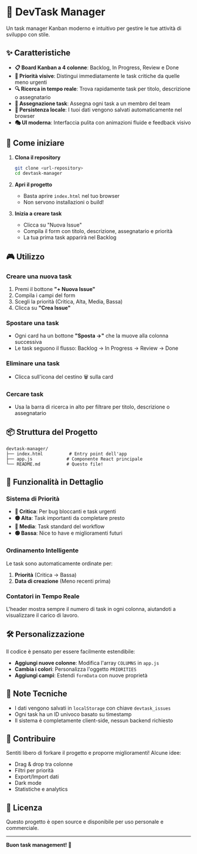 # 🎯 DevTask Manager

Un task manager Kanban moderno e intuitivo per gestire le tue attività di sviluppo con stile.

## ✨ Caratteristiche

- **📋 Board Kanban a 4 colonne**: Backlog, In Progress, Review e Done
- **🎨 Priorità visive**: Distingui immediatamente le task critiche da quelle meno urgenti
- **🔍 Ricerca in tempo reale**: Trova rapidamente task per titolo, descrizione o assegnatario
- **👥 Assegnazione task**: Assegna ogni task a un membro del team
- **💾 Persistenza locale**: I tuoi dati vengono salvati automaticamente nel browser
- **🎭 UI moderna**: Interfaccia pulita con animazioni fluide e feedback visivo

## 🚀 Come iniziare

1. **Clona il repository**
   ```bash
   git clone <url-repository>
   cd devtask-manager
   ```

2. **Apri il progetto**
   - Basta aprire `index.html` nel tuo browser
   - Non servono installazioni o build!

3. **Inizia a creare task**
   - Clicca su "Nuova Issue"
   - Compila il form con titolo, descrizione, assegnatario e priorità
   - La tua prima task apparirà nel Backlog

## 🎮 Utilizzo

### Creare una nuova task
1. Premi il bottone **"+ Nuova Issue"**
2. Compila i campi del form
3. Scegli la priorità (Critica, Alta, Media, Bassa)
4. Clicca su **"Crea Issue"**

### Spostare una task
- Ogni card ha un bottone **"Sposta →"** che la muove alla colonna successiva
- Le task seguono il flusso: Backlog → In Progress → Review → Done

### Eliminare una task
- Clicca sull'icona del cestino 🗑️ sulla card

### Cercare task
- Usa la barra di ricerca in alto per filtrare per titolo, descrizione o assegnatario

## 📦 Struttura del Progetto

```
devtask-manager/
├── index.html          # Entry point dell'app
├── app.js             # Componente React principale
└── README.md          # Questo file!
```

## 🎯 Funzionalità in Dettaglio

### Sistema di Priorità
- **🔴 Critica**: Per bug bloccanti e task urgenti
- **🟡 Alta**: Task importanti da completare presto
- **🔵 Media**: Task standard del workflow
- **🟢 Bassa**: Nice to have e miglioramenti futuri

### Ordinamento Intelligente
Le task sono automaticamente ordinate per:
1. **Priorità** (Critica → Bassa)
2. **Data di creazione** (Meno recenti prima)

### Contatori in Tempo Reale
L'header mostra sempre il numero di task in ogni colonna, aiutandoti a visualizzare il carico di lavoro.

## 🛠️ Personalizzazione

Il codice è pensato per essere facilmente estendibile:

- **Aggiungi nuove colonne**: Modifica l'array `COLUMNS` in `app.js`
- **Cambia i colori**: Personalizza l'oggetto `PRIORITIES`
- **Aggiungi campi**: Estendi `formData` con nuove proprietà

## 📝 Note Tecniche

- I dati vengono salvati in `localStorage` con chiave `devtask_issues`
- Ogni task ha un ID univoco basato su timestamp
- Il sistema è completamente client-side, nessun backend richiesto

## 🤝 Contribuire

Sentiti libero di forkare il progetto e proporre miglioramenti! Alcune idee:
- Drag & drop tra colonne
- Filtri per priorità
- Export/Import dati
- Dark mode
- Statistiche e analytics

## 📄 Licenza

Questo progetto è open source e disponibile per uso personale e commerciale.

---

**Buon task management! 🚀**
